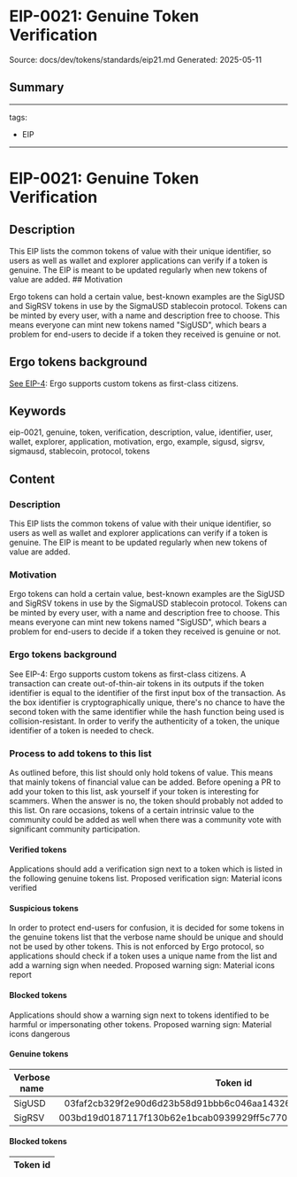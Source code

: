 # EIP-0021: Genuine Token Verification
Source: docs/dev/tokens/standards/eip21.md
Generated: 2025-05-11

## Summary
---
tags:
  - EIP
---

# EIP-0021: Genuine Token Verification

## Description 

This EIP lists the common tokens of value with their unique identifier, so users as well as wallet and explorer applications can verify if a token is genuine. The EIP is meant to be updated regularly when new tokens of value are added. ## Motivation 

Ergo tokens can hold a certain value, best-known examples are the SigUSD and SigRSV tokens in use by the SigmaUSD stablecoin protocol. Tokens can be minted by every user, with a name and description free to choose. This means everyone can mint new tokens named "SigUSD", which bears a problem for end-users to decide if a token they received is genuine or not.

## Ergo tokens background

[See EIP-4](eip4.md): Ergo supports custom tokens as first-class citizens.

## Keywords
eip-0021, genuine, token, verification, description, value, identifier, user, wallet, explorer, application, motivation, ergo, example, sigusd, sigrsv, sigmausd, stablecoin, protocol, tokens

## Content
### Description
This EIP lists the common tokens of value with their unique identifier, so users as well as wallet and explorer applications can verify if a token is genuine. The EIP is meant to be updated regularly when new tokens of value are added.

### Motivation
Ergo tokens can hold a certain value, best-known examples are the SigUSD and SigRSV tokens in use by the SigmaUSD stablecoin protocol. 
Tokens can be minted by every user, with a name and description free to choose. This means everyone can mint new tokens named "SigUSD", which bears a problem for end-users to decide if a token they received is genuine or not.

### Ergo tokens background
See EIP-4: Ergo supports custom tokens as first-class citizens. A transaction can create out-of-thin-air tokens in its outputs if the token 
identifier is equal to the identifier of the first input box of the transaction.
As the box identifier is cryptographically unique, there's no chance to have the second token with the same identifier while the hash function being used 
is collision-resistant.
In order to verify the authenticity of a token, the unique identifier of a token is needed to check.

### Process to add tokens to this list
As outlined before, this list should only hold tokens of value. This means that mainly tokens of financial value can be added. Before opening a PR to add your token to this list, ask yourself if your token is interesting for scammers. When the answer is no, the token should probably not added to this list. 
On rare occasions, tokens of a certain intrinsic value to the community could be added as well when there was a community vote with significant community participation.

#### Verified tokens
Applications should add a verification sign next to a token which is listed in the following genuine tokens list.
Proposed verification sign: Material icons verified

#### Suspicious tokens
In order to protect end-users for confusion, it is decided for some tokens in the genuine tokens list that the verbose name should be 
unique and should not be used by other tokens. 
This is not enforced by Ergo protocol, so applications should check if a token uses a unique name from the list and add a warning sign when needed.
Proposed warning sign: Material icons report

#### Blocked tokens
Applications should show a warning sign next to tokens identified to be harmful or impersonating other tokens.
Proposed warning sign: Material icons dangerous

#### Genuine tokens
| Verbose name       | Token id                                                         | Unique name | Issuer
| ------------------ |:----------------------------------------------------------------:| -----------:| ------
| SigUSD             | 03faf2cb329f2e90d6d23b58d91bbb6c046aa143261cc21f52fbe2824bfcbf04 | yes         | sigmausd.io
| SigRSV             | 003bd19d0187117f130b62e1bcab0939929ff5c7709f843c5c4dd158949285d0 | yes         | sigmausd.io

#### Blocked tokens
| Token id                                        | 
|:-----------------------------------------------:|
